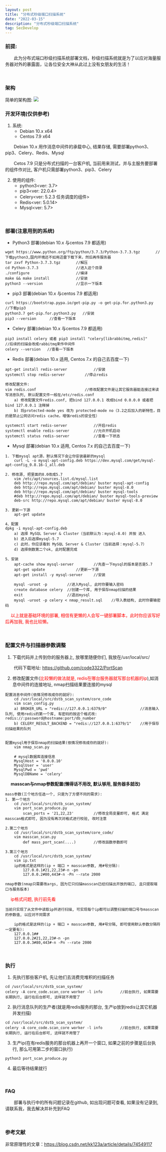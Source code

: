 ```yaml
---
layout: post
title: "分布式秒级端口扫描系统"
date: "2022-03-15"
description: "分布式秒级端口扫描系统"
tag: SecDevelop
--- 
```


### 前提:

&emsp;&emsp;此为分布式端口秒级扫描系统部署文档，秒级扫描系统就是为了以应对海量服务器对外的暴露面，让各位安全大神从此过上没有女朋友的生活！

&emsp;
### 架构

简单的架构图:
![](/images/port_scan_image/arch.jpg)


### 开发环境(仅供参考)
1. 系统: 
    * Debian 10.x x64
    * Centos 7.9 x64

&emsp;&emsp;Debian 10.x 用作消息中间件的承载中心, 结果存储, 需要部署python3、pip3、Celery、Redis、Mysql

&emsp;&emsp;Cetos 7.9 只是分布式扫描的一台客户机, 当前用来测试，并与主服务要部署的组件作对比, 客户机只需部署python3、pip3、Celery

2. 使用的组件: 
    * python3<ver: 3.7>
    * pip3<ver: 22.0.4>
    * Celery<ver: 5.2.3 任务调度的组件>
    * Redis<ver: 5.0.14>
    * Mysql<ver: 5.7>

&emsp;
### 部署(注意用到的系统)
* Python3 部署(debian 10.x 与centos 7.9 都适用)

```
wget https://www.python.org/ftp/python/3.7.3/Python-3.7.3.tgz       //下载python3,国内环境还不如用迅雷下载下来，然后再传服务器
tar zxvf Python-3.7.3.tgz       //解压
cd Python-3.7.3                 //进入这个目录
./configure                     //编译
make && make install            //安装
python3 --version               //显示一下版本
```

* pip3 部署(debian 10.x 与centos 7.9 都适用)

```
curl https://bootstrap.pypa.io/get-pip.py -o get-pip.for.python3.py   //下载pip3
python3.7 get-pip.for.python3.py   //安装
pip3 --version      //查看一下版本 
```


* Celery 部署(debian 10.x 与centos 7.9 都适用)

```
pip3 install celery	或者 pip3 install "celery[librabbitmq,redis]"            //后续的扫描会改成rabbitmq来作中间件
celery --version   //查看一下版本
```

* Redis 部署(debian 10.x 适用, Centos 7.x 的自己去百度一下)

```
apt-get install redis-server			//安装
systemctl stop redis-server			//停止redis

修改配置文件:
vim redis.conf				        //修改配置文件是让其它服务器能连接过来读写消息队列, 默认配置文件一般在/etc/redis.conf
    a) 修改配置文件redis.conf, 把bind 127.0.0.1 改成bind 0.0.0.0 或者把 bind 127.0.0.1 注释掉
    b) 将protected-mode yes 改为 protected-mode no（3.2之后加入的新特性，目的是禁止公网访问redis cache，增强redis的安全性）

systemctl start redis-server			//开启redis
systemctl enable redis-server			//允许开机启动
systemctl status redis-server			//查看一下状态
```

* Mysql 部署(debian 10.x 适用, Centos 7.x 的自己去百度一下)

```
1. 下载mysql apt源，默认情况下会让你安装最新的mysql
    curl -L -o mysql-apt-config.deb https://dev.mysql.com/get/mysql-apt-config_0.8.16-1_all.deb

2. 修改源, 把里面的8.0改成5.7
    vim /etc/apt/sources.list.d/mysql.list
    deb http://repo.mysql.com/apt/debian/ buster mysql-apt-config
    deb http://repo.mysql.com/apt/debian/ buster mysql-8.0
    deb http://repo.mysql.com/apt/debian/ buster mysql-tools
    #deb http://repo.mysql.com/apt/debian/ buster mysql-tools-preview
    deb-src http://repo.mysql.com/apt/debian/ buster mysql-8.0

3. 更新一下源
    apt-get update

4、配置
dpkg -i mysql-apt-config.deb
    a) 选择 MySQL Server & Cluster（当前默认为：mysql-8.0) 并按 进入
    b) 进入后选择mysql-5.7
    c) 此时，你应该看到 MySQL Server & Cluster（当前选择：mysql-5.7）
    d) 选择倒数第二个ok, 此时配置完成

5、安装
    apt-cache show mysql-server	        //先查一下mysql的版本是否是5.7
    apt-get update				//更新一下源
    apt-get install -y mysql-server		//安装

    mysql -uroot -p         //进入Mysql, 此时你要输入密码
    create database celery  //创建一个库, 用于保存nmap扫描的结果
    exit                    //退出mysql
    mysql -uroot -p celery < nmap_result.sql    //导入表结构, 此时你要输密码
```

&emsp;
<font color=red>以上就是基础环境的部署, 相信有更懒的人会写一键部署脚本，此时你应该写好后再加我, 我也比较懒。</font>


&emsp;
### 配置文件与扫描器参数调整
1. 下载代码并上传到你的服务器上, 放哪里随便你们, 我放在/usr/local/src/

&emsp;&emsp;代码下载地址: https://github.com/code3322/PortScan

2. 修改配置文件(<font color=red>比较懒的做法就是, redis在哪台服务器就写那台机器的ip</font>),如消息中间件的连接地址, nmap扫描结果要连接的mysql

```
配置消息中间件(依情况修改成你的就好):
    cd /usr/local/src/dstb_scan_system/core_code
    vim scan_config.py
    a) BROKER_URL = "redis://127.0.0.1:6379/0"               //消息输入队列, 使用redis的第一个库, 有密码的按这个格式改: redis://:password@hostname:port/db_number
    b) CELERY_RESULT_BACKEND = "redis://127.0.0.1:6379/1"    //用于保存扫描结果的队列


配置mysql用于保存nmap的扫描结果(依情况修改成你的就好):
    vim nmap_scan.py

    # mysql数据库连接信息
    MysqlHost = '0.0.0.10'
    MysqlUser = 'user'
    MysqlPwd = 'pwd'
    MysqlDBName = 'celery'
```

&emsp;
**masscan与nmap参数配置(懒得话不用改, 默认够用, 服务器多就改)**
```
mass参数(三个地方任选一个, 只是为了方便不同的需求):
1. 第一个地方
    cd /usr/local/src/dstb_scan_system/
    vim port_scan_produce.py            
        scan_ports = '21,22,23'         //修改全局变量即可, 格式 满足masscan格式即可, 因为没有再次对格式进行校验, 改时注意

2.第二个地方
    cd /usr/local/src/dstb_scan_system/core_code/
    vim masscan_scan.py
        def mass_port_scan(....)        //修改函数参数即可

3.第三个地方
    cd /usr/local/src/dstb_scan_system/
    vim ip.txt                  
    ip的格式是这样的(ip + 端口 + masscan参数, 用#号分隔): 
        127.0.0.1#21,22,23#-n -pn
        127.0.0.2#80,443#-n -Pn --rate 2000

nmap参数(nmap只需要改args, 因为它只扫描masscan已经扫描出开放的端口, 且只提取端口与服务版本)
```

&emsp;
<font color=red>ip格式问题, 执行前先看</font>

```
当前只实现了从文件中读取ip并进行扫描, 可实现每个ip都可以调整扫描的端口号与masscan的参数值, 以应对不同需求

    ip的格式是这样的(ip + 端口 + masscan参数, 用#号分隔, 即可使用默认参数分隔符一定要有): 
    127.0.0.1##
    127.0.0.2#21,22,23#-n -pn
    127.0.0.3#80,443#-n -Pn --rate 2000
```


&emsp;
### 执行
1. 先执行那些客户机, 先让他们去消费完堆积的扫描任务

```
cd /usr/local/src/dstb_scan_system/
celery -A core_code.scan_core worker -l info        //前台执行, 如果需要长期执行, 运行在后台即可, 这样就不用管了
```


2. 执行消息队列的生产者(就是用redis服务的那台, 生产ip放到redis让其它机器并发扫描)

```
cd /usr/local/src/dstb_scan_system/
celery -A core_code.scan_core worker -l info        //前台执行, 如果需要长期执行, 运行在后台即可, 这样就不用管了
```

3. 生产ip(在有redis服务的那台机器上再开一个窗口, 如果之前的步骤是后台执行, 那么可用第二步的窗口执行)

```
python3 port_scan_produce.py
```

4. 最后等待结果就行

&emsp;
### FAQ
&emsp;&emsp;部署与执行中的所有问题记录在github, 如出现问题可查看, 如果没有记录到, 请联系我，我去解决并补充到FAQ


&emsp;
### 参考文献
非常原理性的文章：https://blog.csdn.net/kk123a/article/details/74549117                            